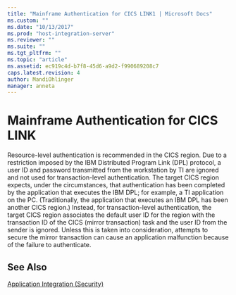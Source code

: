 ```yaml
---
title: "Mainframe Authentication for CICS LINK1 | Microsoft Docs"
ms.custom: ""
ms.date: "10/13/2017"
ms.prod: "host-integration-server"
ms.reviewer: ""
ms.suite: ""
ms.tgt_pltfrm: ""
ms.topic: "article"
ms.assetid: ec919c4d-b7f8-45d6-a9d2-f990689208c7
caps.latest.revision: 4
author: MandiOhlinger
manager: anneta
---
```

# Mainframe Authentication for CICS LINK
Resource-level authentication is recommended in the CICS region. Due to a restriction imposed by the IBM Distributed Program Link (DPL) protocol, a user ID and password transmitted from the workstation by TI are ignored and not used for transaction-level authentication. The target CICS region expects, under the circumstances, that authentication has been completed by the application that executes the IBM DPL; for example, a TI application on the PC. (Traditionally, the application that executes an IBM DPL has been another CICS region.) Instead, for transaction-level authentication, the target CICS region associates the default user ID for the region with the transaction ID of the CICS (mirror transaction) task and the user ID from the sender is ignored. Unless this is taken into consideration, attempts to secure the mirror transaction can cause an application malfunction because of the failure to authenticate.  
  
## See Also  
 [Application Integration (Security)](../core/application-integration-security.md)